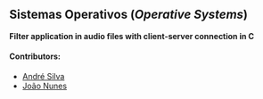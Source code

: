 ## Sistemas Operativos (*Operative Systems*)
 **Filter application in audio files with client-server connection in C**

#### Contributors:
 - [André Silva](https://github.com/AndreFGSilva)
 - [João Nunes](https://github.com/StOnEOP)
